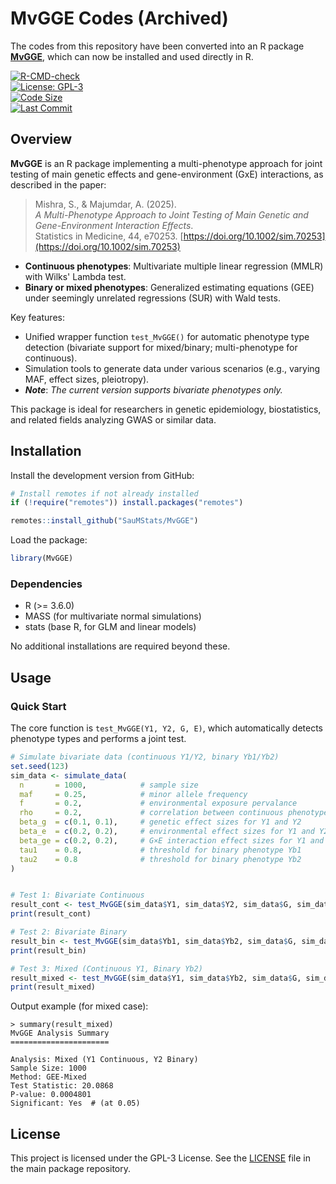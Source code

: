 # MvGGE Codes (Archived)

The codes from this repository have been converted into an R package **[MvGGE](https://github.com/SauMStats/MvGGE)**, which can now be installed and used directly in R.

[![R-CMD-check](https://github.com/SauMStats/MvGGE/workflows/R-CMD-check/badge.svg)](https://github.com/SauMStats/MvGGE/actions)  
[![License: GPL-3](https://img.shields.io/badge/License-GPLv3-blue.svg)](https://www.gnu.org/licenses/gpl-3.0)  
[![Code Size](https://img.shields.io/github/languages/code-size/SauMStats/MvGGE)](https://github.com/SauMStats/MvGGE)  
[![Last Commit](https://img.shields.io/github/last-commit/SauMStats/MvGGE)](https://github.com/SauMStats/MvGGE/commits/main)

## Overview

**MvGGE** is an R package implementing a multi-phenotype approach for joint testing of main genetic effects and gene-environment (GxE) interactions, as described in the paper:

> Mishra, S., & Majumdar, A. (2025).  
> *A Multi-Phenotype Approach to Joint Testing of Main Genetic and Gene-Environment Interaction Effects*.  
> Statistics in Medicine, 44, e70253. [https://doi.org/10.1002/sim.70253](https://doi.org/10.1002/sim.70253)

- **Continuous phenotypes**: Multivariate multiple linear regression (MMLR) with Wilks' Lambda test.
- **Binary or mixed phenotypes**: Generalized estimating equations (GEE) under seemingly unrelated regressions (SUR) with Wald tests.

Key features:
- Unified wrapper function `test_MvGGE()` for automatic phenotype type detection (bivariate support for mixed/binary; multi-phenotype for continuous).
- Simulation tools to generate data under various scenarios (e.g., varying MAF, effect sizes, pleiotropy).
- **_Note_**: _The current version supports bivariate phenotypes only._

This package is ideal for researchers in genetic epidemiology, biostatistics, and related fields analyzing GWAS or similar data.

## Installation

Install the development version from GitHub:

```r
# Install remotes if not already installed
if (!require("remotes")) install.packages("remotes")

remotes::install_github("SauMStats/MvGGE")
```

Load the package:

```r
library(MvGGE)
```

### Dependencies
- R (>= 3.6.0)
- MASS (for multivariate normal simulations)
- stats (base R, for GLM and linear models)

No additional installations are required beyond these.

## Usage

### Quick Start
The core function is `test_MvGGE(Y1, Y2, G, E)`, which automatically detects phenotype types and performs a joint test. 

```r
# Simulate bivariate data (continuous Y1/Y2, binary Yb1/Yb2)
set.seed(123)
sim_data <- simulate_data(
  n       = 1000,            # sample size
  maf     = 0.25,            # minor allele frequency
  f       = 0.2,             # environmental exposure pervalance
  rho     = 0.2,             # correlation between continuous phenotypes (Y1, Y2)
  beta_g  = c(0.1, 0.1),     # genetic effect sizes for Y1 and Y2
  beta_e  = c(0.2, 0.2),     # environmental effect sizes for Y1 and Y2
  beta_ge = c(0.2, 0.2),     # G×E interaction effect sizes for Y1 and Y2
  tau1    = 0.8,             # threshold for binary phenotype Yb1
  tau2    = 0.8              # threshold for binary phenotype Yb2
)


# Test 1: Bivariate Continuous
result_cont <- test_MvGGE(sim_data$Y1, sim_data$Y2, sim_data$G, sim_data$E)
print(result_cont)

# Test 2: Bivariate Binary
result_bin <- test_MvGGE(sim_data$Yb1, sim_data$Yb2, sim_data$G, sim_data$E)
print(result_bin)

# Test 3: Mixed (Continuous Y1, Binary Yb2)
result_mixed <- test_MvGGE(sim_data$Y1, sim_data$Yb2, sim_data$G, sim_data$E)
print(result_mixed)
```

Output example (for mixed case):
```
> summary(result_mixed)
MvGGE Analysis Summary
======================

Analysis: Mixed (Y1 Continuous, Y2 Binary) 
Sample Size: 1000 
Method: GEE-Mixed 
Test Statistic: 20.0868 
P-value: 0.0004801
Significant: Yes  # (at 0.05)

```


## License
This project is licensed under the GPL-3 License. See the [LICENSE](https://github.com/SauMStats/MvGGE/blob/main/LICENSE) file in the main package repository.
